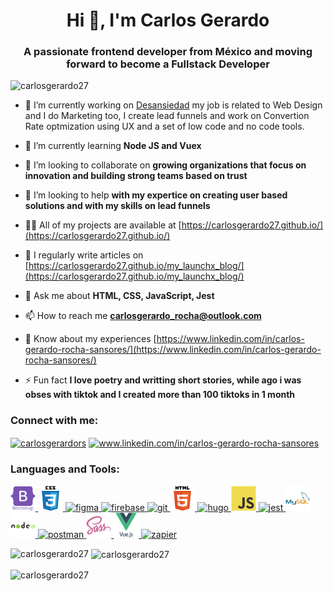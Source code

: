 <h1 align="center">Hi 👋, I'm Carlos Gerardo</h1>
<h3 align="center">A passionate frontend developer from México and moving forward to become a Fullstack Developer</h3>

<p align="left"> <img src="https://komarev.com/ghpvc/?username=carlosgerardo27&label=Profile%20views&color=0e75b6&style=flat" alt="carlosgerardo27" /> </p>

- 🧘 I’m currently working on [Desansiedad](https://www.desansiedad.com/) my job is related to Web Design and I do Marketing too, I create lead funnels and work on Convertion Rate optmization using  UX and a set of low code and no code tools. 

- 🌱 I’m currently learning **Node JS and Vuex**

- 🐲 I’m looking to collaborate on **growing organizations that focus on innovation and building strong teams based on trust**

- 🤝 I’m looking to help **with my expertice on creating user based solutions and with my skills on lead funnels**

- 👨‍💻 All of my projects are available at [https://carlosgerardo27.github.io/](https://carlosgerardo27.github.io/)

- 📝 I regularly write articles on [https://carlosgerardo27.github.io/my_launchx_blog/](https://carlosgerardo27.github.io/my_launchx_blog/)

- 💬 Ask me about **HTML, CSS, JavaScript, Jest**

- 📫 How to reach me **carlosgerardo_rocha@outlook.com**

- 📄 Know about my experiences [https://www.linkedin.com/in/carlos-gerardo-rocha-sansores/](https://www.linkedin.com/in/carlos-gerardo-rocha-sansores/)

- ⚡ Fun fact **I love poetry and writting short stories, while ago i was obses with tiktok and I created more than 100 tiktoks in 1 month**

<h3 align="left">Connect with me:</h3>
<p align="left">
<a href="https://twitter.com/carlosgerardors" target="blank"><img align="center" src="https://raw.githubusercontent.com/rahuldkjain/github-profile-readme-generator/master/src/images/icons/Social/twitter.svg" alt="carlosgerardors" height="30" width="40" /></a>
<a href="https://linkedin.com/in/www.linkedin.com/in/carlos-gerardo-rocha-sansores" target="blank"><img align="center" src="https://raw.githubusercontent.com/rahuldkjain/github-profile-readme-generator/master/src/images/icons/Social/linked-in-alt.svg" alt="www.linkedin.com/in/carlos-gerardo-rocha-sansores" height="30" width="40" /></a>
</p>

<h3 align="left">Languages and Tools:</h3>
<p align="left"> <a href="https://getbootstrap.com" target="_blank" rel="noreferrer"> <img src="https://raw.githubusercontent.com/devicons/devicon/master/icons/bootstrap/bootstrap-plain-wordmark.svg" alt="bootstrap" width="40" height="40"/> </a> <a href="https://www.w3schools.com/css/" target="_blank" rel="noreferrer"> <img src="https://raw.githubusercontent.com/devicons/devicon/master/icons/css3/css3-original-wordmark.svg" alt="css3" width="40" height="40"/> </a> <a href="https://www.figma.com/" target="_blank" rel="noreferrer"> <img src="https://www.vectorlogo.zone/logos/figma/figma-icon.svg" alt="figma" width="40" height="40"/> </a> <a href="https://firebase.google.com/" target="_blank" rel="noreferrer"> <img src="https://www.vectorlogo.zone/logos/firebase/firebase-icon.svg" alt="firebase" width="40" height="40"/> </a> <a href="https://git-scm.com/" target="_blank" rel="noreferrer"> <img src="https://www.vectorlogo.zone/logos/git-scm/git-scm-icon.svg" alt="git" width="40" height="40"/> </a> <a href="https://www.w3.org/html/" target="_blank" rel="noreferrer"> <img src="https://raw.githubusercontent.com/devicons/devicon/master/icons/html5/html5-original-wordmark.svg" alt="html5" width="40" height="40"/> </a> <a href="https://gohugo.io/" target="_blank" rel="noreferrer"> <img src="https://api.iconify.design/logos-hugo.svg" alt="hugo" width="40" height="40"/> </a> <a href="https://developer.mozilla.org/en-US/docs/Web/JavaScript" target="_blank" rel="noreferrer"> <img src="https://raw.githubusercontent.com/devicons/devicon/master/icons/javascript/javascript-original.svg" alt="javascript" width="40" height="40"/> </a> <a href="https://jestjs.io" target="_blank" rel="noreferrer"> <img src="https://www.vectorlogo.zone/logos/jestjsio/jestjsio-icon.svg" alt="jest" width="40" height="40"/> </a> <a href="https://www.mysql.com/" target="_blank" rel="noreferrer"> <img src="https://raw.githubusercontent.com/devicons/devicon/master/icons/mysql/mysql-original-wordmark.svg" alt="mysql" width="40" height="40"/> </a> <a href="https://nodejs.org" target="_blank" rel="noreferrer"> <img src="https://raw.githubusercontent.com/devicons/devicon/master/icons/nodejs/nodejs-original-wordmark.svg" alt="nodejs" width="40" height="40"/> </a> <a href="https://postman.com" target="_blank" rel="noreferrer"> <img src="https://www.vectorlogo.zone/logos/getpostman/getpostman-icon.svg" alt="postman" width="40" height="40"/> </a> <a href="https://sass-lang.com" target="_blank" rel="noreferrer"> <img src="https://raw.githubusercontent.com/devicons/devicon/master/icons/sass/sass-original.svg" alt="sass" width="40" height="40"/> </a> <a href="https://vuejs.org/" target="_blank" rel="noreferrer"> <img src="https://raw.githubusercontent.com/devicons/devicon/master/icons/vuejs/vuejs-original-wordmark.svg" alt="vuejs" width="40" height="40"/> </a> <a href="https://zapier.com" target="_blank" rel="noreferrer"> <img src="https://www.vectorlogo.zone/logos/zapier/zapier-icon.svg" alt="zapier" width="40" height="40"/> </a> </p>

<p><img align="left" src="https://github-readme-stats.vercel.app/api/top-langs?username=carlosgerardo27&show_icons=true&theme=tokyonight&locale=en&layout=compact" alt="carlosgerardo27" /></p>

<p>&nbsp;<img align="center" src="https://github-readme-stats.vercel.app/api?username=carlosgerardo27&show_icons=true&theme=tokyonight&locale=en" alt="carlosgerardo27" /></p>

<p><img align="center" src="https://github-readme-streak-stats.herokuapp.com/?user=carlosgerardo27&theme=dark" alt="carlosgerardo27" /></p>
